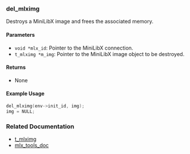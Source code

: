 ### del_mlximg
Destroys a MiniLibX image and frees the associated memory.

#### Parameters
- `void *mlx_id`: Pointer to the MiniLibX connection.
- `t_mlximg *m_img`: Pointer to the MiniLibX image object to be destroyed.

#### Returns
- None

#### Example Usage
```c
del_mlximg(env->init_id, img);
img = NULL;
```

### Related Documentation
- [t_mlximg](./t_mlximg.md)
- [mlx_tools_doc](./mlx-tools-doc.md)
